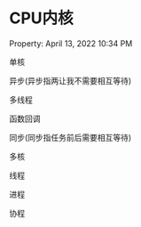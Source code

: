 # CPU内核

Property: April 13, 2022 10:34 PM

单核

异步(异步指两让我不需要相互等待)

多线程

函数回调

同步(同步指任务前后需要相互等待)

多核

线程

进程

协程